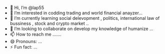 - 👋 Hi, I’m @lap55
- 👀 I’m interested in codding trading and world financial anayzer...
- 🌱 I’m currently learning social delevopment  , politics, international law of bussiness , stock and crypto market ..
- 💞️ I’m looking to collaborate on develop my knowledge of humanize ...
- 📫 How to reach me .......
- 😄 Pronouns: ...
- ⚡ Fun fact: ...

<!---
lap55/lap55 is a ✨ special ✨ repository because its `README.md` (this file) appears on your GitHub profile.
You can click the Preview link to take a look at your changes.
--->
